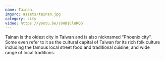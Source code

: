 ```yaml
---
name: Tainan
imgsrc: assets/tainan.jpg
category: city
video: https://youtu.be/s9HDjClnRQo
---
```


Tainan is the oldest city in Taiwan and is also nicknamed “Phoenix city”. Some even refer to it as the cultural capital of Taiwan for its rich folk culture including the famous local street food and traditional cuisine, and wide range of local traditions.
